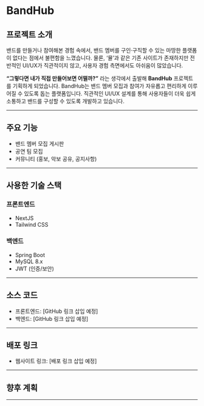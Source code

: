 # BandHub

## 프로젝트 소개

밴드를 만들거나 참여해본 경험 속에서, 밴드 멤버를 구인·구직할 수 있는 마땅한 플랫폼이 없다는 점에서 불편함을 느꼈습니다. 물론, ‘뮬’과 같은 기존 사이트가 존재하지만 전반적인 UI/UX가 직관적이지 않고, 사용자 경험 측면에서도 아쉬움이 많았습니다.

**“그렇다면 내가 직접 만들어보면 어떨까?”** 라는 생각에서 출발해 **BandHub** 프로젝트를 기획하게 되었습니다. BandHub는 밴드 멤버 모집과 참여가 자유롭고 편리하게 이루어질 수 있도록 돕는 플랫폼입니다. 직관적인 UI/UX 설계를 통해 사용자들이 더욱 쉽게 소통하고 밴드를 구성할 수 있도록 개발하고 있습니다.

---

## 주요 기능

- 밴드 멤버 모집 게시판
- 공연 팀 모집
- 커뮤니티 (홍보, 악보 공유, 공지사항)

---

## 사용한 기술 스택

### 프론트엔드
- NextJS
- Tailwind CSS

### 백엔드
- Spring Boot
- MySQL 8.x
- JWT (인증/보안)

---

## 소스 코드

- 프론트엔드: [GitHub 링크 삽입 예정]
- 백엔드: [GitHub 링크 삽입 예정]

---

## 배포 링크

- 웹사이트 링크: [배포 링크 삽입 예정]

---


## 향후 계획

---


